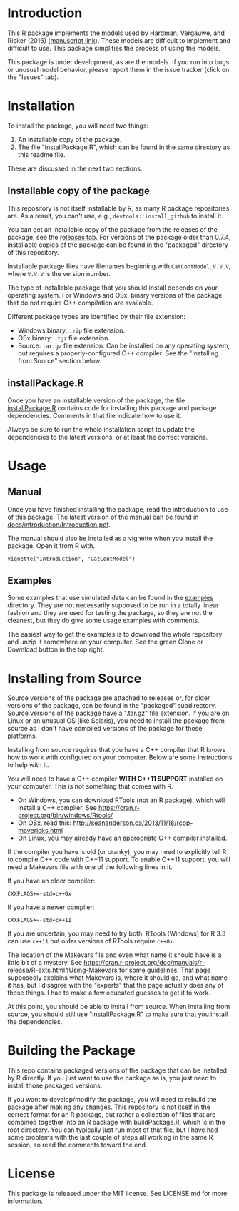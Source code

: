 # Introduction

This R package implements the models used by Hardman, Vergauwe, and Ricker (2016) ([manuscript link](http://kylehardman.com/Content/StaticPages/Publications/Files/Hardman%20Vergauwe%20and%20Ricker%20(2017)%20-%20Manuscript.pdf)). These models are difficult to implement and difficult to use. This package simplifies the process of using the models.

This package is under development, as are the models. If you run into bugs or unusual model behavior, please report them in the issue tracker (click on the "Issues" tab).


# Installation

To install the package, you will need two things:

1. An installable copy of the package.
2. The file "installPackage.R", which can be found in the same directory as this readme file.

These are discussed in the next two sections.

## Installable copy of the package

This repository is not itself installable by R, as many R package repositories are. As a result, you can't use, e.g., `devtools::install_github` to install it.

You can get an installable copy of the package from the releases of the package, see the [releases tab](https://github.com/hardmanko/CatContModel/releases). For versions of the package older than 0.7.4, installable copies of the package can be found in the "packaged" directory of this repository.

Installable package files have filenames beginning with `CatContModel_V.V.V`, where `V.V.V` is the version number. 

The type of installable package that you should install depends on your operating system. For Windows and OSx, binary versions of the package that do not require C++ compilation are available.

Different package types are identified by their file extension:

+ Windows binary: `.zip` file extension.
+ OSx binary: `.tgz` file extension.
+ Source: `tar.gz` file extension. Can be installed on any operating system, but requires a properly-configured C++ compiler. See the "Installing from Source" section below.


## installPackage.R

Once you have an installable version of the package, the file [installPackage.R](https://github.com/hardmanko/CatContModel/blob/master/installPackage.R) contains code for installing this package and package dependencies. Comments in that file indicate how to use it.

Always be sure to run the whole installation script to update the dependencies to the latest versions, or at least the correct versions.


# Usage

## Manual

Once you have finished installing the package, read the introduction to use of this package. The latest version of the manual can be found in [docs/introduction/Introduction.pdf](https://github.com/hardmanko/CatContModel/raw/master/docs/introduction/Introduction.pdf).

The manual should also be installed as a vignette when you install the package. Open it from R with.

```{r}
vignette("Introduction", "CatContModel")
```

## Examples

Some examples that use simulated data can be found in the [examples](https://github.com/hardmanko/CatContModel/tree/master/examples) directory. They are not necessarily supposed to be run in a totally linear fashion and they are used for testing the package, so they are not the cleanest, but they do give some usage examples with comments.

The easiest way to get the examples is to download the whole repository and unzip it somewhere on your computer. See the green Clone or Download button in the top right.


# Installing from Source

Source versions of the package are attached to releases or, for older versions of the package, can be found in the "packaged" subdirectory. Source versions of the package have a ".tar.gz" file extension. If you are on Linux or an unusual OS (like Solaris), you need to install the package from source as I don't have compiled versions of the package for those platforms.

Installing from source requires that you have a C++ compiler that R knows how to work with configured on your computer. Below are some instructions to help with it.

You will need to have a C++ compiler **WITH C++11 SUPPORT** installed on your computer. This is not something that comes with R.

+ On Windows, you can download RTools (not an R package), which will install a C++ compiler. See https://cran.r-project.org/bin/windows/Rtools/
+ On OSx, read this: http://seananderson.ca/2013/11/18/rcpp-mavericks.html
+ On Linux, you may already have an appropriate C++ compiler installed.

If the compiler you have is old (or cranky), you may need to explicitly tell R to compile C++ code with C++11 support. 
To enable C++11 support, you will need a Makevars file with one of the following lines in it.

If you have an older compiler:

    CXXFLAGS+=-std=c++0x

If you have a newer compiler:

    CXXFLAGS+=-std=c++11

If you are uncertain, you may need to try both. RTools (Windows) for R 3.3 can use `c++11` but older versions of RTools require `c++0x`.

The location of the Makevars file and even what name it should have is a little bit of a mystery.
See https://cran.r-project.org/doc/manuals/r-release/R-exts.html#Using-Makevars for some guidelines.
That page supposedly explains what Makevars is, where it should go, and what name it has,
but I disagree with the "experts" that the page actually does any of those things.
I had to make a few educated guesses to get it to work.

At this point, you should be able to install from source. When installing from source, you should still use "installPackage.R" to make sure that you install the dependencies.


# Building the Package

This repo contains packaged versions of the package that can be installed by R directly. If you just want to use the package as is, you just need to install those packaged versions.

If you want to develop/modify the package, you will need to rebuild the package after making any changes. This repository is not itself in the correct format for an R package, but rather a collection of files that are combined together into an R package with buildPackage.R, which is in the root directory. You can typically just run most of that file, but I have had some problems with the last couple of steps all working in the same R session, so read the comments toward the end.


# License

This package is released under the MIT license. See LICENSE.md for more information.


